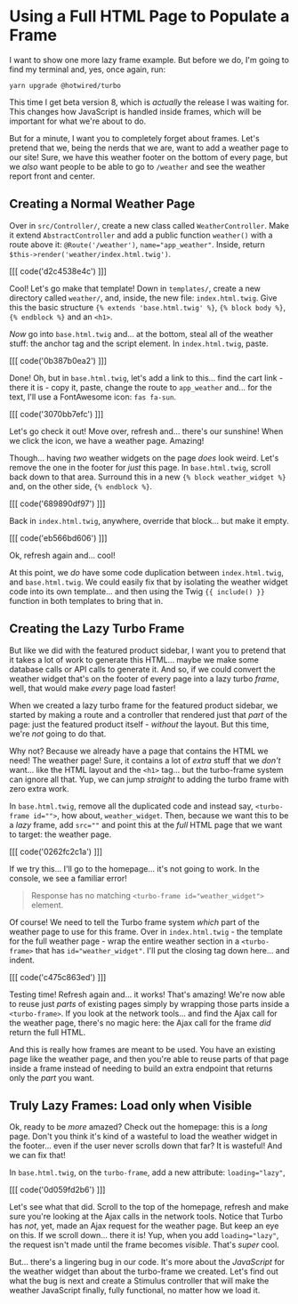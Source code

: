 # Using a Full HTML Page to Populate a Frame

I want to show one more lazy frame example. But before we do, I'm going to find my
terminal and, yes, once again, run:

```terminal
yarn upgrade @hotwired/turbo
```

This time I get beta version 8, which is *actually* the release I was waiting for.
This changes how JavaScript is handled inside frames, which will be important for
what we're about to do.

But for a minute, I want you to completely forget about frames. Let's pretend
that we, being the nerds that we are, want to add a weather page to our site! Sure,
we have this weather footer on the bottom of every page, but we *also* want people
to be able to go to `/weather` and see the weather report front and center.

## Creating a Normal Weather Page

Over in `src/Controller/`, create a new class called `WeatherController`.
Make it extend `AbstractController` and add a public function `weather()` with a
route above it: `@Route('/weather')`, `name="app_weather"`. Inside, return
`$this->render('weather/index.html.twig')`.

[[[ code('d2c4538e4c') ]]]

Cool! Let's go make that template! Down in `templates/`, create a new directory called
`weather/`, and, inside, the new file: `index.html.twig`. Give this the basic
structure `{% extends 'base.html.twig' %}`, `{% block body %}`, `{% endblock %}` and
an `<h1>`.

*Now* go into `base.html.twig` and... at the bottom, steal all of the weather stuff:
the anchor tag and the script element. In `index.html.twig`, paste.

[[[ code('0b387b0ea2') ]]]

Done! Oh, but in `base.html.twig`, let's add a link to this... find the cart link -
there it is - copy it, paste, change the route to `app_weather` and... for the text,
I'll use a FontAwesome icon: `fas fa-sun`.

[[[ code('3070bb7efc') ]]]

Let's go check it out! Move over, refresh and... there's our sunshine! When we click
the icon, we have a weather page. Amazing!

Though... having *two* weather widgets on the page *does* look weird. Let's remove
the one in the footer for *just* this page. In `base.html.twig`, scroll back down to
that area. Surround this in a new `{% block weather_widget %}` and, on the other
side, `{% endblock %}`.

[[[ code('689890df97') ]]]

Back in `index.html.twig`, anywhere, override that block... but make it empty.

[[[ code('eb566bd606') ]]]

Ok, refresh again and... cool!

At this point, we *do* have some code duplication between `index.html.twig`, and
`base.html.twig`. We could easily fix that by isolating the weather widget code
into its own template... and then using the Twig `{{ include() }}` function in both
templates to bring that in.

## Creating the Lazy Turbo Frame

But like we did with the featured product sidebar, I want you to pretend that it
takes a lot of work to generate this HTML... maybe we make some database calls or
API calls to generate it. And so, if we could convert the weather widget that's
on the footer of every page into a lazy turbo *frame*, well, that would make *every*
page load faster!

When we created a lazy turbo frame for the featured product sidebar, we started by
making a route and a controller that rendered just that *part* of the page: just
the featured product itself - *without* the layout. But this time, we're *not* going
to do that.

Why not? Because we already have a page that contains the HTML we need! The
weather page! Sure, it contains a lot of *extra* stuff that we *don't* want...
like the HTML layout and the `<h1>` tag... but the turbo-frame system can ignore
all that. Yup, we can jump *straight* to adding the turbo frame with zero
extra work.

In `base.html.twig`, remove all the duplicated code and instead say,
`<turbo-frame id="">`, how about, `weather_widget`. Then, because we want this to
be a *lazy* frame, add `src=""` and point this at the *full* HTML page that we want
to target: the weather page.

[[[ code('0262fc2c1a') ]]]

If we try this...  I'll go to the homepage... it's not going to work. In the console,
we see a familiar error!

> Response has no matching `<turbo-frame id="weather_widget">` element.

Of course! We need to tell the Turbo frame system *which* part of the weather
page to use for this frame. Over in `index.html.twig` - the template for the full
weather page - wrap the entire weather section in a `<turbo-frame>` that has
`id="weather_widget"`. I'll put the closing tag down here... and indent.

[[[ code('c475c863ed') ]]]

Testing time! Refresh again and... it works! That's amazing! We're now able to reuse
just *parts* of existing pages simply by wrapping those parts inside a `<turbo-frame>`.
If you look at the network tools... and find the Ajax call for the weather page,
there's no magic here: the Ajax call for the frame *did* return the full HTML.

And this is really how frames are meant to be used. You have an existing page like
the weather page, and then you're able to reuse parts of that page inside a frame
instead of needing to build an extra endpoint that returns only the *part* you want.

## Truly Lazy Frames: Load only when Visible

Ok, ready to be *more* amazed? Check out the homepage: this is a *long* page. Don't
you think it's kind of a wasteful to load the weather widget in the footer... even
if the user never scrolls down that far? It is wasteful! And we can fix that!

In `base.html.twig`, on the `turbo-frame`, add a new attribute: `loading="lazy"`,

[[[ code('0d059fd2b6') ]]]

Let's see what that did. Scroll to the top of the homepage, refresh and make sure
you're looking at the Ajax calls in the network tools. Notice that Turbo has *not*,
yet, made an Ajax request for the weather page. But keep an eye on this. If we scroll
down... there it is! Yup, when you add `loading="lazy"`, the request isn't made until
the frame becomes *visible*. That's *super* cool.

But... there's a lingering bug in our code. It's more about the *JavaScript* for
the weather widget than about the turbo-frame we created. Let's find out what
the bug is next and create a Stimulus controller that will make the weather JavaScript
finally, fully functional, no matter how we load it.
